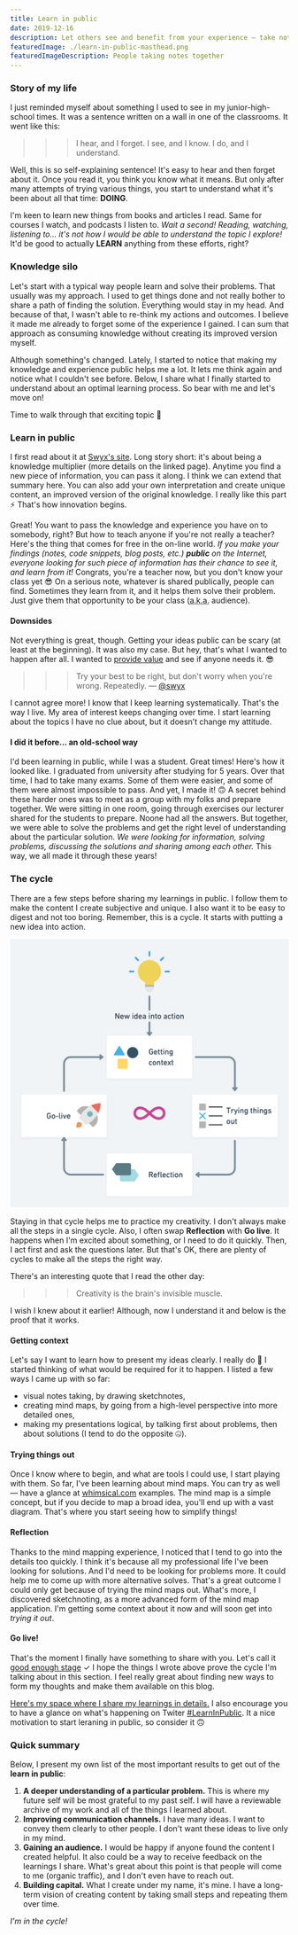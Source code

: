 ```yaml
---
title: Learn in public
date: 2019-12-16
description: Let others see and benefit from your experience — take notes, make them public. Learn better by communicating your findings with others.
featuredImage: ./learn-in-public-masthead.png
featuredImageDescription: People taking notes together
---
```


### Story of my life

I just reminded myself about something I used to see in my junior-high-school times. It was a sentence written on a wall in one of the classrooms. It went like this:
>>> I hear, and I forget. I see, and I know. I do, and I understand.

Well, this is so self-explaining sentence! It's easy to hear and then forget about it. Once you read it, you think you know what it means. But only after many attempts of trying various things, you start to understand what it's been about all that time: **DOING**.

I'm keen to learn new things from books and articles I read. Same for courses I watch, and podcasts I listen to. <em class="highlight">Wait a second! Reading, watching, listening to... it's not how I would be able to understand the topic I explore!</em> It'd be good to actually **LEARN** anything from these efforts, right?
 
### Knowledge silo
Let's start with a typical way people learn and solve their problems. That usually was my approach. I used to get things done and not really bother to share a path of finding the solution. Everything would stay in my head. And because of that, I wasn't able to re-think my actions and outcomes. I believe it made me already to forget some of the experience I gained. I can sum that approach as consuming knowledge without creating its improved version myself. 

Although something's changed. Lately, I started to notice that making my knowledge and experience public helps me a lot. It lets me think again and notice what I couldn't see before. Below, I share what I finally started to understand about an optimal learning process. So bear with me and let's move on!

Time to walk through that exciting topic 🚀

### Learn in public
I first read about it at [Swyx's site](https://www.swyx.io/writing/learn-in-public). Long story short: it's about being a knowledge multiplier (more details on the linked page). Anytime you find a new piece of information, you can pass it along. I think we can extend that summary here. You can also add your own interpretation and create unique content, an improved version of the original knowledge. I really like this part ⚡️ That's how innovation begins.

Great! You want to pass the knowledge and experience you have on to somebody, right? But how to teach anyone if you're not really a teacher? Here's the thing that comes for free in the on-line world. <em class="highlight">If you make your findings (notes, code snippets, blog posts, etc.) **public** on the Internet, everyone looking for such piece of information has their chance to see it, and learn from it!</em> Congrats, you're a teacher now, but you don't know your class yet 😎 On a serious note, whatever is shared publically, people can find. Sometimes they learn from it, and it helps them solve their problem. Just give them that opportunity to be your class (<abbr title="also known as">a.k.a.</abbr> audience).

#### Downsides
Not everything is great, though. Getting your ideas public can be scary (at least at the beginning). It was also my case. But hey, that's what I wanted to happen after all. I wanted to [provide value](/how-to-provide-value/) and see if anyone needs it. 😎

>>> Try your best to be right, but don't worry when you're wrong. Repeatedly.
— [@swyx](https://twitter.com/swyx)

I cannot agree more! I know that I keep learning systematically. That's the way I live. My area of interest keeps changing over time. I start learning about the topics I have no clue about, but it doesn’t change my attitude.

#### I did it before... an old-school way
I'd been learning in public, while I was a student. Great times! Here's how it looked like. I graduated from university after studying for 5 years. Over that time, I had to take many exams. Some of them were easier, and some of them were almost impossible to pass. And yet, I made it! 🙃 A secret behind these harder ones was to meet as a group with my folks and prepare together. We were sitting in one room, going through exercises our lecturer shared for the students to prepare. Noone had all the answers. But together, we were able to solve the problems and get the right level of understanding about the particular solution. <em class="highlight">We were looking for information, solving problems, discussing the solutions and sharing among each other.</em> This way, we all made it through these years!

### The cycle
There are a few steps before sharing my learnings in public. I follow them to make the content I create subjective and unique. I also want it to be easy to digest and not too boring. Remember, this is a cycle. It starts with putting a new idea into action.

<Img src="./the-learn-in-public-cycle.png" alt="Learn in public cycle">

Staying in that cycle helps me to practice my creativity. I don't always make all the steps in a single cycle. Also, I often swap **Reflection** with **Go live**. It happens when I'm excited about something, or I need to do it quickly. Then, I act first and ask the questions later. But that's OK, there are plenty of cycles to make all the steps the right way.

There's an interesting quote that I read the other day:

>>> Creativity is the brain's invisible muscle.

I wish I knew about it earlier! Although, now I understand it and below is the proof that it works.

#### Getting context
Let's say I want to learn how to present my ideas  clearly. I really do 🙂 I started thinking of what would be required for it to happen. I listed a few ways I came up with so far:
- visual notes taking, by drawing sketchnotes,
- creating mind maps, by going from a high-level perspective into more detailed ones,
- making my presentations logical, by talking first about problems, then about solutions (I tend to do the opposite 🤐).

#### Trying things out
Once I know where to begin, and what are tools I could use, I start playing with them. So far, I've been learning about mind maps. You can try as well — have a glance at [whimsical.com](https://whimsical.com/mind-maps/) examples. The mind map is a simple concept, but if you decide to map a broad idea, you'll end up with a vast diagram. That's where you start seeing how to simplify things!

#### Reflection
Thanks to the mind mapping experience, I noticed that I tend to go into the details too quickly. I think it's because all my professional life I've been looking for solutions. And I'd need to be looking for problems more. It could help me to come up with more alternative solves. That's a great outcome I could only get because of trying the mind maps out. What's more, I discovered sketchnoting, as a more advanced form of the mind map application. I'm getting some context about it now and will soon get into *trying it out*.

#### Go live!
That's the moment I finally have something to share with you. Let's call it [good enough stage](/is-perect-really-good/) ✓ I hope the things I wrote above prove the cycle I'm talking about in this section. I feel really great about finding new ways to form my thoughts and make them available on this blog.

[Here's my space where I share my learnings in details.](https://gist.github.com/tk-o/public) I also encourage you to have a glance on what's happening on Twiter  [#LearnInPublic](https://twitter.com/search?q=%23LearnInPublic). It a nice motivation to start leraning in public, so consider it 🙃

### Quick summary
Below, I present my own list of the most important results to get out of the **learn in public**:

1. **A deeper understanding of a particular problem.** This is where my future self will be most grateful to my past self. I will have a reviewable archive of my work and all of the things I learned about.
2. **Improving communication channels.** I have many ideas. I want to convey them clearly to other people. I don't want these ideas to live only in my mind.
3. **Gaining an audience.** I would be happy if anyone found the content I created helpful. It also could be a way to receive feedback on the learnings I share. What's great about this point is that people will come to me (organic traffic), and I don't even have to reach out.
4. **Building capital.** What I create under my name, it's mine. I have a long-term vision of creating content by taking small steps and repeating them over time.

<em class="highlight">I'm in the cycle!</em>